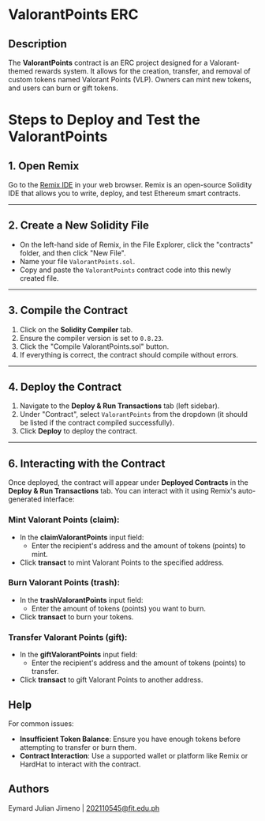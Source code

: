# ValorantPoints ERC

## Description
The **ValorantPoints** contract is an ERC project designed for a Valorant-themed rewards system. It allows for the creation, transfer, and removal of custom tokens named Valorant Points (VLP). Owners can mint new tokens, and users can burn or gift tokens.

# Steps to Deploy and Test the ValorantPoints 

## 1. Open Remix
Go to the [Remix IDE](https://remix.ethereum.org/) in your web browser. Remix is an open-source Solidity IDE that allows you to write, deploy, and test Ethereum smart contracts.

---

## 2. Create a New Solidity File
- On the left-hand side of Remix, in the File Explorer, click the "contracts" folder, and then click "New File".  
- Name your file `ValorantPoints.sol`.  
- Copy and paste the `ValorantPoints` contract code into this newly created file.

---

## 3. Compile the Contract
1. Click on the **Solidity Compiler** tab.
2. Ensure the compiler version is set to `0.8.23`.
3. Click the "Compile ValorantPoints.sol" button.
4. If everything is correct, the contract should compile without errors.

---

## 4. Deploy the Contract
1. Navigate to the **Deploy & Run Transactions** tab (left sidebar).
2. Under "Contract", select `ValorantPoints` from the dropdown (it should be listed if the contract compiled successfully).
3. Click **Deploy** to deploy the contract.

---

## 6. Interacting with the Contract
Once deployed, the contract will appear under **Deployed Contracts** in the **Deploy & Run Transactions** tab. You can interact with it using Remix's auto-generated interface:

### Mint Valorant Points (claim):
- In the **claimValorantPoints** input field:
  - Enter the recipient's address and the amount of tokens (points) to mint.
- Click **transact** to mint Valorant Points to the specified address.

### Burn Valorant Points (trash):
- In the **trashValorantPoints** input field:
  - Enter the amount of tokens (points) you want to burn.
- Click **transact** to burn your tokens.

### Transfer Valorant Points (gift):
- In the **giftValorantPoints** input field:
  - Enter the recipient's address and the amount of tokens (points) to transfer.
- Click **transact** to gift Valorant Points to another address.

## Help
For common issues:
- **Insufficient Token Balance**: Ensure you have enough tokens before attempting to transfer or burn them.
- **Contract Interaction**: Use a supported wallet or platform like Remix or HardHat to interact with the contract.

## Authors

Eymard Julian Jimeno | 202110545@fit.edu.ph
